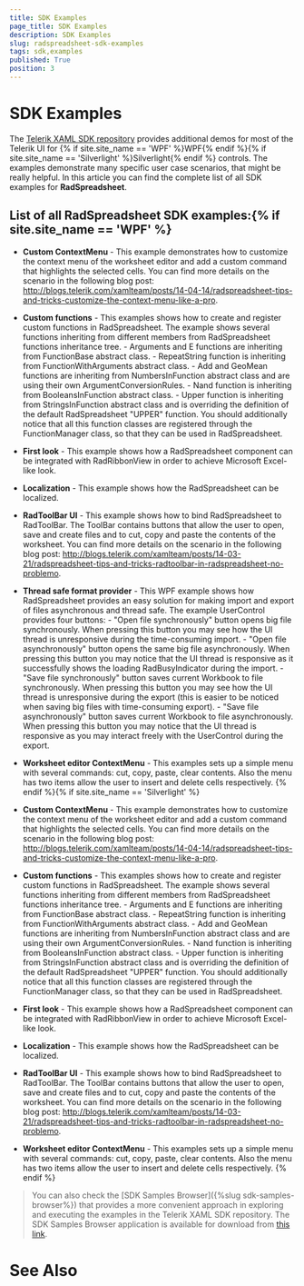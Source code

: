 ```yaml
---
title: SDK Examples
page_title: SDK Examples
description: SDK Examples
slug: radspreadsheet-sdk-examples
tags: sdk,examples
published: True
position: 3
---
```


# SDK Examples



The [Telerik XAML SDK repository](https://github.com/telerik/xaml-sdk/tree/master/) provides additional demos for most of the Telerik UI for {% if site.site_name == 'WPF' %}WPF{% endif %}{% if site.site_name == 'Silverlight' %}Silverlight{% endif %} controls. The examples demonstrate many specific user case scenarios, that might be really helpful. In this article you can find the complete list of all SDK examples for __RadSpreadsheet__.

## List of all RadSpreadsheet SDK examples:{% if site.site_name == 'WPF' %}

* __Custom ContextMenu__ - This example demonstrates how to customize the context menu of the worksheet editor and add a custom command that highlights the selected cells. You can find more details on the scenario in the following blog post: http://blogs.telerik.com/xamlteam/posts/14-04-14/radspreadsheet-tips-and-tricks-customize-the-context-menu-like-a-pro.

* __Custom functions__ - This examples shows how to create and register custom functions in RadSpreadsheet. The example shows several functions inheriting from different members from RadSpreadsheet functions inheritance tree.  - Arguments and E functions are inheriting from FunctionBase abstract class.  - RepeatString function is inheriting from FunctionWithArguments abstract class.  - Add and GeoMean functions are inheriting from NumbersInFunction abstract class and are using their own ArgumentConversionRules.  - Nand function is inheriting from BooleansInFunction abstract class.  - Upper function is inheriting from StringsInFunction abstract class and is overriding the definition of the default RadSpreadsheet "UPPER" function.   You should additionally notice that all this function classes are registered through the FunctionManager class, so that they can be used in RadSpreadsheet.

* __First look__ - This example shows how a RadSpreadsheet component can be integrated with RadRibbonView in order to achieve Microsoft Excel-like look.

* __Localization__ - This example shows how the RadSpreadsheet can be localized.

* __RadToolBar UI__ - This example shows how to bind RadSpreadsheet to RadToolBar. The ToolBar contains buttons that allow the user to open, save and create files and to cut, copy and paste the contents of the worksheet.  You can find more details on the scenario in the following blog post: http://blogs.telerik.com/xamlteam/posts/14-03-21/radspreadsheet-tips-and-tricks-radtoolbar-in-radspreadsheet-no-problemo.

* __Thread safe format provider__ - This WPF example shows how RadSpreadsheet provides an easy solution for making import and export of files asynchronous and thread safe. The example UserControl provides four buttons:  - "Open file synchronously" button opens big file synchronously. When pressing this button you may see how the UI thread is unresponsive during the time-consuming import.  - "Open file asynchronously" button opens the same big file asynchronously. When pressing this button you may notice that the UI thread is responsive as it successfully shows the loading RadBusyIndicator during the import.  - "Save file synchronously" button saves current Workbook to file synchronously. When pressing this button you may see how the UI thread is unresponsive during the export (this is easier to be noticed when saving big files with time-consuming export).  - "Save file asynchronously" button saves current Workbook to file asynchronously. When pressing this button you may notice that the UI thread is responsive as you may interact freely with the UserControl during the export.

* __Worksheet editor ContextMenu__ - This examples sets up a simple menu with several commands: cut, copy, paste, clear contents. Also the menu has two items allow the user to insert and delete cells respectively. {% endif %}{% if site.site_name == 'Silverlight' %}

* __Custom ContextMenu__ - This example demonstrates how to customize the context menu of the worksheet editor and add a custom command that highlights the selected cells. You can find more details on the scenario in the following blog post: http://blogs.telerik.com/xamlteam/posts/14-04-14/radspreadsheet-tips-and-tricks-customize-the-context-menu-like-a-pro.

* __Custom functions__ - This examples shows how to create and register custom functions in RadSpreadsheet. The example shows several functions inheriting from different members from RadSpreadsheet functions inheritance tree.  - Arguments and E functions are inheriting from FunctionBase abstract class.  - RepeatString function is inheriting from FunctionWithArguments abstract class.  - Add and GeoMean functions are inheriting from NumbersInFunction abstract class and are using their own ArgumentConversionRules.  - Nand function is inheriting from BooleansInFunction abstract class.  - Upper function is inheriting from StringsInFunction abstract class and is overriding the definition of the default RadSpreadsheet "UPPER" function.   You should additionally notice that all this function classes are registered through the FunctionManager class, so that they can be used in RadSpreadsheet.

* __First look__ - This example shows how a RadSpreadsheet component can be integrated with RadRibbonView in order to achieve Microsoft Excel-like look.

* __Localization__ - This example shows how the RadSpreadsheet can be localized.

* __RadToolBar UI__ - This example shows how to bind RadSpreadsheet to RadToolBar. The ToolBar contains buttons that allow the user to open, save and create files and to cut, copy and paste the contents of the worksheet.  You can find more details on the scenario in the following blog post: http://blogs.telerik.com/xamlteam/posts/14-03-21/radspreadsheet-tips-and-tricks-radtoolbar-in-radspreadsheet-no-problemo.

* __Worksheet editor ContextMenu__ - This examples sets up a simple menu with several commands: cut, copy, paste, clear contents. Also the menu has two items allow the user to insert and delete cells respectively. {% endif %}

>You can also check the [SDK Samples Browser]({%slug sdk-samples-browser%}) that provides a more convenient approach in exploring and executing the examples in the Telerik XAML SDK repository. The SDK Samples Browser application is available for download from [this link](http://demos.telerik.com/xaml-sdkbrowser/).

# See Also
